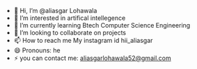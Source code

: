 - 👋 Hi, I’m @aliasgar Lohawala 
- 👀 I’m interested in artifical intellegence
- 🌱 I’m currently learning Btech Computer Science Engineering
- 💞️ I’m looking to collaborate on projects 
- 📫 How to reach me My instagram id hii_aliasgar
- 😄 Pronouns: he
- ⚡ you can contact me: aliasgarlohawala52@gmail.com

<!---
aliasgar89/aliasgar89 is a ✨ special ✨ repository because its `README.md` (this file) appears on your GitHub profile.
You can click the Preview link to take a look at your changes.
--->
